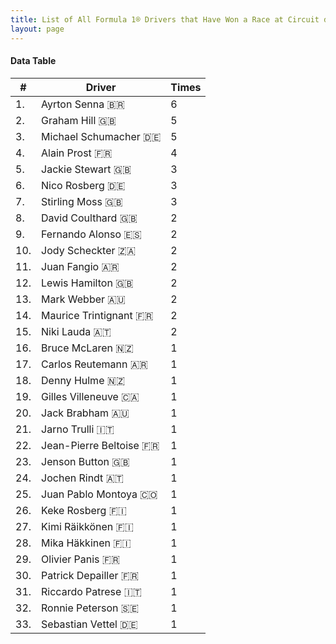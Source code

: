```yaml
---
title: List of All Formula 1® Drivers that Have Won a Race at Circuit de Monaco
layout: page
---
```


<canvas id="chart" width="400" height="180"></canvas>
<script>
var data = {
    "datasets": [
        {
            "backgroundColor": "#f3a935",
            "borderColor": "#f68639",
            "borderWidth": 1,
            "data": [
                6.0,
                5.0,
                5.0,
                4.0,
                3.0,
                3.0,
                3.0,
                2.0,
                2.0,
                2.0,
                2.0,
                2.0,
                2.0,
                2.0,
                2.0,
                1.0,
                1.0,
                1.0,
                1.0,
                1.0,
                1.0,
                1.0,
                1.0,
                1.0,
                1.0,
                1.0,
                1.0,
                1.0,
                1.0,
                1.0,
                1.0,
                1.0,
                1.0
            ],
            "label": "Times"
        }
    ],
    "labels": [
        "Ayrton Senna 🇧🇷",
        "Graham Hill 🇬🇧",
        "Michael Schumacher 🇩🇪",
        "Alain Prost 🇫🇷",
        "Jackie Stewart 🇬🇧",
        "Nico Rosberg 🇩🇪",
        "Stirling Moss 🇬🇧",
        "David Coulthard 🇬🇧",
        "Fernando Alonso 🇪🇸",
        "Jody Scheckter 🇿🇦",
        "Juan Fangio 🇦🇷",
        "Lewis Hamilton 🇬🇧",
        "Mark Webber 🇦🇺",
        "Maurice Trintignant 🇫🇷",
        "Niki Lauda 🇦🇹",
        "Bruce McLaren 🇳🇿",
        "Carlos Reutemann 🇦🇷",
        "Denny Hulme 🇳🇿",
        "Gilles Villeneuve 🇨🇦",
        "Jack Brabham 🇦🇺",
        "Jarno Trulli 🇮🇹",
        "Jean-Pierre Beltoise 🇫🇷",
        "Jenson Button 🇬🇧",
        "Jochen Rindt 🇦🇹",
        "Juan Pablo Montoya 🇨🇴",
        "Keke Rosberg 🇫🇮",
        "Kimi Räikkönen 🇫🇮",
        "Mika Häkkinen 🇫🇮",
        "Olivier Panis 🇫🇷",
        "Patrick Depailler 🇫🇷",
        "Riccardo Patrese 🇮🇹",
        "Ronnie Peterson 🇸🇪",
        "Sebastian Vettel 🇩🇪"
    ]
};
var options = {
  legend: {
    display: false
  },
  scales: {
    xAxes: [{
      ticks: {
        beginAtZero: true,
        maxRotation: 180,
        display: window.innerWidth > 800
      }
    }],
    yAxes: [{
      ticks: {
        beginAtZero: true
      }
    }]
  },
  onResize: function(chart, size) {
    chart.options.scales.xAxes[0].ticks.display = size.width > 800;
  }
};
new Chart("chart", {
    data: data,
    type: 'bar',
    options: options
});
</script>



#### Data Table

| # | Driver | Times |
|--|--|--|
| 1. | Ayrton Senna 🇧🇷 | 6 |
| 2. | Graham Hill 🇬🇧 | 5 |
| 3. | Michael Schumacher 🇩🇪 | 5 |
| 4. | Alain Prost 🇫🇷 | 4 |
| 5. | Jackie Stewart 🇬🇧 | 3 |
| 6. | Nico Rosberg 🇩🇪 | 3 |
| 7. | Stirling Moss 🇬🇧 | 3 |
| 8. | David Coulthard 🇬🇧 | 2 |
| 9. | Fernando Alonso 🇪🇸 | 2 |
| 10. | Jody Scheckter 🇿🇦 | 2 |
| 11. | Juan Fangio 🇦🇷 | 2 |
| 12. | Lewis Hamilton 🇬🇧 | 2 |
| 13. | Mark Webber 🇦🇺 | 2 |
| 14. | Maurice Trintignant 🇫🇷 | 2 |
| 15. | Niki Lauda 🇦🇹 | 2 |
| 16. | Bruce McLaren 🇳🇿 | 1 |
| 17. | Carlos Reutemann 🇦🇷 | 1 |
| 18. | Denny Hulme 🇳🇿 | 1 |
| 19. | Gilles Villeneuve 🇨🇦 | 1 |
| 20. | Jack Brabham 🇦🇺 | 1 |
| 21. | Jarno Trulli 🇮🇹 | 1 |
| 22. | Jean-Pierre Beltoise 🇫🇷 | 1 |
| 23. | Jenson Button 🇬🇧 | 1 |
| 24. | Jochen Rindt 🇦🇹 | 1 |
| 25. | Juan Pablo Montoya 🇨🇴 | 1 |
| 26. | Keke Rosberg 🇫🇮 | 1 |
| 27. | Kimi Räikkönen 🇫🇮 | 1 |
| 28. | Mika Häkkinen 🇫🇮 | 1 |
| 29. | Olivier Panis 🇫🇷 | 1 |
| 30. | Patrick Depailler 🇫🇷 | 1 |
| 31. | Riccardo Patrese 🇮🇹 | 1 |
| 32. | Ronnie Peterson 🇸🇪 | 1 |
| 33. | Sebastian Vettel 🇩🇪 | 1 |
